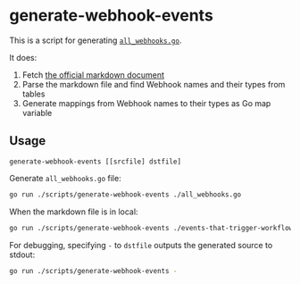 generate-webhook-events
=======================

This is a script for generating [`all_webhooks.go`](../../all_webhooks.go).

It does:

1. Fetch [the official markdown document](https://raw.githubusercontent.com/github/docs/main/content/actions/writing-workflows/choosing-when-your-workflow-runs/events-that-trigger-workflows.md)
2. Parse the markdown file and find Webhook names and their types from tables
3. Generate mappings from Webhook names to their types as Go map variable

## Usage

```
generate-webhook-events [[srcfile] dstfile]
```

Generate `all_webhooks.go` file:

```sh
go run ./scripts/generate-webhook-events ./all_webhooks.go
```

When the markdown file is in local:

```sh
go run ./scripts/generate-webhook-events ./events-that-trigger-workflows.md ./all_webhooks.go
```

For debugging, specifying `-` to `dstfile` outputs the generated source to stdout:

```sh
go run ./scripts/generate-webhook-events -
```

